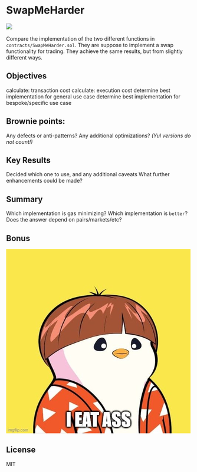 # SwapMeHarder

![](https://rawcdn.githack.com/sambacha/swap-compare/master/.github/iu.png?token=AH2D4LAKCXVY2I53ZZ5SYRLBD6TWS)


Compare the implementation of the two different  functions in `contracts/SwapMeHarder.sol`. 
They are suppose to implement a swap functionality for trading. They achieve the same results, but from slightly different ways.


## Objectives

calculate: transaction cost
calculate: execution cost
determine best implementation for general use case
determine best implementation for bespoke/specific use case

## Brownie points:
Any defects or anti-patterns?
Any additional optimizations? *(Yul versions do not count!)*

## Key Results
Decided which one to use, and any additional caveats
What further enhancements could be made?

## Summary 

Which implementation is gas minimizing?
Which implementation is `better`? Does the answer depend on pairs/markets/etc?


## Bonus

![](.github/image.png)


## License 

MIT
